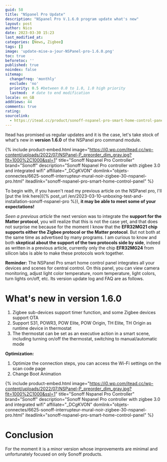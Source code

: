 ```yaml
---
guid: 58
title: "NSpanel Pro Update"
description: "NSpanel Pro V.1.6.0 program update what's new"
layout: post
author: Nico
date: 2023-03-30 15:23
last_modified_at: 
categories: [News, Zigbee]
tags: []
image: 'update-mise-a-jour-NSPanel-pro-1.6.0.png'
toc: true
beforetoc: ''
published: true
noindex: false
sitemap:
  changefreq: 'monthly'
  exclude: 'no'
  priority: 0.5 #between 0.0 to 1.0, 1.0 high priority
  lastmod:  # date to end modification
locale: en_GB
addViews: 44
comments: true
rating:  
sourcelink:
  - https://itead.cc/product/sonoff-nspanel-pro-smart-home-control-panel/ref/122/
---
```


Itead has promised us regular updates and it is the case, let's take stock of what's new in **version 1.6.0** of the NSPanel pro command module.

{% include product-embed.html image="https://i0.wp.com/itead.cc/wp-content/uploads/2022/07/NSPanel-P_preorder_dim_gray.jpg?fit=1000%2C1000&ssl=1" title="Sonoff Nspanel Pro Controller" brand="Sonoff" description="Sonoff Nspanel Pro controller with zigbee 3.0 and integrated wifi" affiliate="_DCgKVON" domlink="objets-connectes/6625-sonoff-interrupteur-mural-noir-zigbee-30-nspanel-pro.html" iteadlink="sonoff-nspanel-pro-smart-home-control-panel" %}

To begin with, if you haven't read my previous article on the NSPanel pro, I'll [put the link here]({% post_url /en/2023-03-10-unboxing-test-and-installation-sonoff-nspanel-pro %}), **it may be able to meet some of your expectations!**

*Seen a previous article* the next version was to integrate the **support for the Matter protocol**, you will realize that this is not the case yet, and that does not surprise me because for the moment I know that the **EFR32MG21 chip supports either the Zigbee protocol or the Matter protocol**. But not both at the same time as advertised by many programs. I am curious to know and both **skeptical about the support of the two protocols side by side**, indeed as written in a previous article, currently only the chip **EFR32MG24** from silicon labs is able to make these protocols work together.

**Reminder:** The NSPanel Pro smart home control panel integrates all your devices and scenes for central control. On this panel, you can view camera monitoring, adjust light color temperature, room temperature, light colors, turn lights on/off, etc. Its version update log and FAQ are as follows.

# What's new in version 1.6.0

1. Zigbee sub-devices support timer function, and some Zigbee devices support OTA
2. Support S31, POWR3, POW Elite, POW Origin, TH Elite, TH Origin as runtime device in thermostat
3. The thermostat can be set as an executive action in a smart scene, including turning on/off the thermostat, switching to manual/automatic mode

**Optimization:**

1. Optimize the connection steps, you can access the Wi-Fi settings on the scan code page
2. Change Boot Animation

{% include product-embed.html image="https://i0.wp.com/itead.cc/wp-content/uploads/2022/07/NSPanel-P_preorder_dim_gray.jpg?fit=1000%2C1000&ssl=1" title="Sonoff Nspanel Pro Controller" brand="Sonoff" description="Sonoff Nspanel Pro controller with zigbee 3.0 and integrated wifi" affiliate="_DCgKVON" domlink="objets-connectes/6625-sonoff-interrupteur-mural-noir-zigbee-30-nspanel-pro.html" iteadlink="sonoff-nspanel-pro-smart-home-control-panel" %}

# Conclusion

For the moment it is a minor version whose improvements are minimal and unfortunately focused on only Sonoff products.